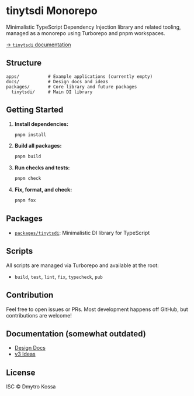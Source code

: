 # tinytsdi Monorepo

Minimalistic TypeScript Dependency Injection library and related tooling, managed as a monorepo using Turborepo and pnpm workspaces.

[→ `tinytsdi` documentation](./packages/tinytsdi/README.md)

## Structure

```
apps/           # Example applications (currently empty)
docs/           # Design docs and ideas
packages/       # Core library and future packages
  tinytsdi/     # Main DI library
```

## Getting Started

1. **Install dependencies:**
   ```bash
   pnpm install
   ```
2. **Build all packages:**
   ```bash
   pnpm build
   ```
3. **Run checks and tests:**
   ```bash
   pnpm check
   ```
4. **Fix, format, and check:**
   ```bash
   pnpm fox
   ```

## Packages

- [`packages/tinytsdi`](./packages/tinytsdi/README.md): Minimalistic DI library for TypeScript

## Scripts

All scripts are managed via Turborepo and available at the root:
- `build`, `test`, `lint`, `fix`, `typecheck`, `pub`

## Contribution

Feel free to open issues or PRs. Most development happens off GitHub, but contributions are welcome!

## Documentation (somewhat outdated)

- [Design Docs](./docs/design/original%20design%20doc.md)
- [v3 Ideas](./docs/design/v3_ideas.md)

## License

ISC © Dmytro Kossa
